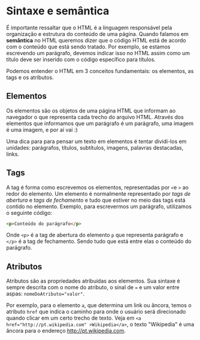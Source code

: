 # Sintaxe e semântica

É importante ressaltar que o HTML é a linguagem responsável pela organização e estrutura do conteúdo de uma página. Quando falamos em **semântica** no HTML queremos dizer que o código HTML está de acordo com o conteúdo que está sendo tratado. Por exemplo, se estamos escrevendo um parágrafo, devemos indicar isso no HTML assim como um título deve ser inserido com o código específico para títulos.

Podemos entender o HTML em 3 conceitos fundamentais: os elementos, as tags e os atributos.

## Elementos

Os elementos são os objetos de uma página HTML que informam ao navegador o que representa cada trecho do arquivo HTML. Através dos elementos que informamos que um parágrafo é um parágrafo, uma imagem é uma imagem, e por aí vai :)

Uma dica para para pensar um texto em elementos é tentar dividi-los em unidades: parágrafos, títulos, subtítulos, imagens, palavras destacadas, links.


## Tags
A tag é forma como escrevemos os elementos, representadas por `<`e `>` ao redor do elemento. Um elemento é normalmente representado por *tags de abertura* e *tags de fechamento* e tudo que estiver no meio das tags está contido no elemento. Exemplo, para escrevermos um parágrafo, utilizamos o seguinte código:
```html
<p>Conteúdo do parágrafo</p>
```

Onde `<p>` é a tag de abertura do elemento `p` que representa parágrafo e `</p>` é a tag de fechamento. Sendo tudo que está entre elas o conteúdo do parágrafo.

## Atributos

Atributos são as propriedades atribuídas aos elementos. Sua sintaxe é sempre descrita com o nome do atributo, o sinal de `=` e um valor entre aspas: `nomeDoAtributo="valor"`.

Por exemplo, para o elemento `a`, que determina um link ou âncora, temos o atributo `href` que indica o caminho para onde o usuário será direcionado quando clicar em um certo trecho de texto. Veja em `<a href="http://pt.wikipedia.com" >Wikipedia</a>`, o texto "Wikipedia" é uma âncora para o endereço http://pt.wikipedia.com.
